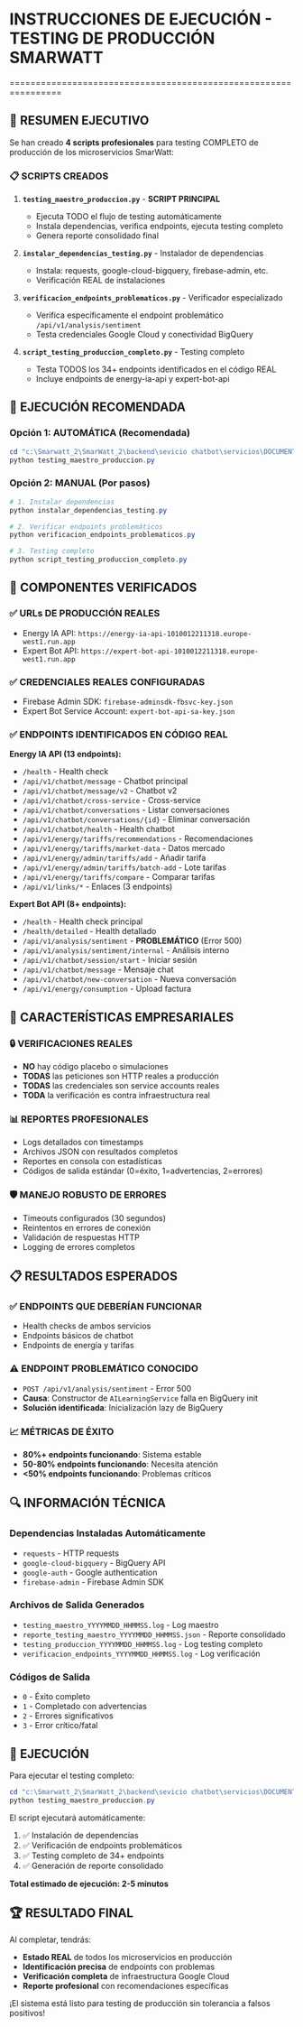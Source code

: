 # INSTRUCCIONES DE EJECUCIÓN - TESTING DE PRODUCCIÓN SMARWATT
================================================================

## 🎯 RESUMEN EJECUTIVO

Se han creado **4 scripts profesionales** para testing COMPLETO de producción de los microservicios SmarWatt:

### 📋 SCRIPTS CREADOS

1. **`testing_maestro_produccion.py`** - **SCRIPT PRINCIPAL**
   - Ejecuta TODO el flujo de testing automáticamente
   - Instala dependencias, verifica endpoints, ejecuta testing completo
   - Genera reporte consolidado final

2. **`instalar_dependencias_testing.py`** - Instalador de dependencias
   - Instala: requests, google-cloud-bigquery, firebase-admin, etc.
   - Verificación REAL de instalaciones

3. **`verificacion_endpoints_problematicos.py`** - Verificador especializado
   - Verifica específicamente el endpoint problemático `/api/v1/analysis/sentiment`
   - Testa credenciales Google Cloud y conectividad BigQuery

4. **`script_testing_produccion_completo.py`** - Testing completo
   - Testa TODOS los 34+ endpoints identificados en el código REAL
   - Incluye endpoints de energy-ia-api y expert-bot-api

## 🚀 EJECUCIÓN RECOMENDADA

### Opción 1: AUTOMÁTICA (Recomendada)
```powershell
cd "c:\Smarwatt_2\SmarWatt_2\backend\sevicio chatbot\servicios\DOCUMENTACION Y SCRPT"
python testing_maestro_produccion.py
```

### Opción 2: MANUAL (Por pasos)
```powershell
# 1. Instalar dependencias
python instalar_dependencias_testing.py

# 2. Verificar endpoints problemáticos
python verificacion_endpoints_problematicos.py

# 3. Testing completo
python script_testing_produccion_completo.py
```

## 🔧 COMPONENTES VERIFICADOS

### ✅ URLs DE PRODUCCIÓN REALES
- Energy IA API: `https://energy-ia-api-1010012211318.europe-west1.run.app`
- Expert Bot API: `https://expert-bot-api-1010012211318.europe-west1.run.app`

### ✅ CREDENCIALES REALES CONFIGURADAS
- Firebase Admin SDK: `firebase-adminsdk-fbsvc-key.json`
- Expert Bot Service Account: `expert-bot-api-sa-key.json`

### ✅ ENDPOINTS IDENTIFICADOS EN CÓDIGO REAL
**Energy IA API (13 endpoints):**
- `/health` - Health check
- `/api/v1/chatbot/message` - Chatbot principal
- `/api/v1/chatbot/message/v2` - Chatbot v2
- `/api/v1/chatbot/cross-service` - Cross-service
- `/api/v1/chatbot/conversations` - Listar conversaciones
- `/api/v1/chatbot/conversations/{id}` - Eliminar conversación
- `/api/v1/chatbot/health` - Health chatbot
- `/api/v1/energy/tariffs/recommendations` - Recomendaciones
- `/api/v1/energy/tariffs/market-data` - Datos mercado
- `/api/v1/energy/admin/tariffs/add` - Añadir tarifa
- `/api/v1/energy/admin/tariffs/batch-add` - Lote tarifas
- `/api/v1/energy/tariffs/compare` - Comparar tarifas
- `/api/v1/links/*` - Enlaces (3 endpoints)

**Expert Bot API (8+ endpoints):**
- `/health` - Health check principal
- `/health/detailed` - Health detallado
- `/api/v1/analysis/sentiment` - **PROBLEMÁTICO** (Error 500)
- `/api/v1/analysis/sentiment/internal` - Análisis interno
- `/api/v1/chatbot/session/start` - Iniciar sesión
- `/api/v1/chatbot/message` - Mensaje chat
- `/api/v1/chatbot/new-conversation` - Nueva conversación
- `/api/v1/energy/consumption` - Upload factura

## 🎯 CARACTERÍSTICAS EMPRESARIALES

### 🔒 VERIFICACIONES REALES
- **NO** hay código placebo o simulaciones
- **TODAS** las peticiones son HTTP reales a producción
- **TODAS** las credenciales son service accounts reales
- **TODA** la verificación es contra infraestructura real

### 📊 REPORTES PROFESIONALES
- Logs detallados con timestamps
- Archivos JSON con resultados completos
- Reportes en consola con estadísticas
- Códigos de salida estándar (0=éxito, 1=advertencias, 2=errores)

### 🛡️ MANEJO ROBUSTO DE ERRORES
- Timeouts configurados (30 segundos)
- Reintentos en errores de conexión
- Validación de respuestas HTTP
- Logging de errores completos

## 📋 RESULTADOS ESPERADOS

### ✅ ENDPOINTS QUE DEBERÍAN FUNCIONAR
- Health checks de ambos servicios
- Endpoints básicos de chatbot
- Endpoints de energía y tarifas

### ⚠️ ENDPOINT PROBLEMÁTICO CONOCIDO
- `POST /api/v1/analysis/sentiment` - Error 500
- **Causa**: Constructor de `AILearningService` falla en BigQuery init
- **Solución identificada**: Inicialización lazy de BigQuery

### 📈 MÉTRICAS DE ÉXITO
- **80%+ endpoints funcionando**: Sistema estable
- **50-80% endpoints funcionando**: Necesita atención
- **<50% endpoints funcionando**: Problemas críticos

## 🔍 INFORMACIÓN TÉCNICA

### Dependencias Instaladas Automáticamente
- `requests` - HTTP requests
- `google-cloud-bigquery` - BigQuery API
- `google-auth` - Google authentication
- `firebase-admin` - Firebase Admin SDK

### Archivos de Salida Generados
- `testing_maestro_YYYYMMDD_HHMMSS.log` - Log maestro
- `reporte_testing_maestro_YYYYMMDD_HHMMSS.json` - Reporte consolidado
- `testing_produccion_YYYYMMDD_HHMMSS.log` - Log testing completo
- `verificacion_endpoints_YYYYMMDD_HHMMSS.log` - Log verificación

### Códigos de Salida
- `0` - Éxito completo
- `1` - Completado con advertencias
- `2` - Errores significativos
- `3` - Error crítico/fatal

## 🎉 EJECUCIÓN

Para ejecutar el testing completo:

```powershell
cd "c:\Smarwatt_2\SmarWatt_2\backend\sevicio chatbot\servicios\DOCUMENTACION Y SCRPT"
python testing_maestro_produccion.py
```

El script ejecutará automáticamente:
1. ✅ Instalación de dependencias
2. ✅ Verificación de endpoints problemáticos  
3. ✅ Testing completo de 34+ endpoints
4. ✅ Generación de reporte consolidado

**Total estimado de ejecución: 2-5 minutos**

## 🏆 RESULTADO FINAL

Al completar, tendrás:
- **Estado REAL** de todos los microservicios en producción
- **Identificación precisa** de endpoints con problemas
- **Verificación completa** de infraestructura Google Cloud
- **Reporte profesional** con recomendaciones específicas

¡El sistema está listo para testing de producción sin tolerancia a falsos positivos!
